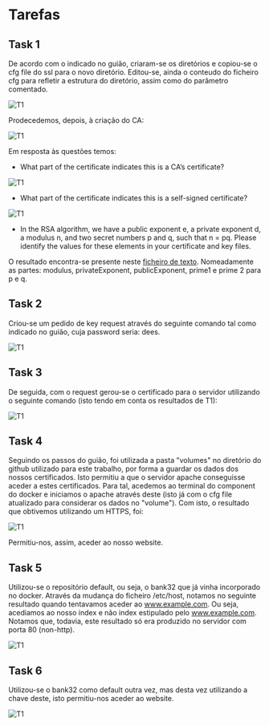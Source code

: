 # Tarefas

## Task 1

De acordo com o indicado no guião, criaram-se os diretórios e copiou-se o cfg file do ssl para o novo diretório. Editou-se, ainda o conteudo do ficheiro cfg para refletir a estrutura do diretório, assim como do parâmetro comentado.

![T1](images/L/T1/Screenshot%202022-01-21%20at%2014.56.12.png)

Prodecedemos, depois, à criação do CA:

![T1](images/L/T1/Screenshot%202022-01-21%20at%2015.00.17.png)

Em resposta às questões temos:

- What part of the certificate indicates this is a CA’s certificate?

![T1](images/L/T1/Screenshot%202022-01-21%20at%2015.05.49.png)

- What part of the certificate indicates this is a self-signed certificate?

![T1](images/L/T1/Screenshot%202022-01-21%20at%2015.06.49.png)

- In the RSA algorithm, we have a public exponent e, a private exponent d, a modulus n, and two secret numbers p and q, such that n = pq. Please identify the values for these elements in your certificate and key files.

O resultado encontra-se presente neste [ficheiro de texto](https://git.fe.up.pt/fsi/fsi2122/m03g09/-/blob/main/images/L/rsa_data.txt). Nomeadamente as partes: modulus, privateExponent, publicExponent, prime1 e prime 2 para p e q.

## Task 2

Criou-se um pedido de key request através do seguinte comando tal como indicado no guião, cuja password seria: dees.

![T1](images/L/Screenshot%202022-01-21%20at%2015.22.41.png)

## Task 3

De seguida, com o request gerou-se o certificado para o servidor utilizando o seguinte comando (isto tendo em conta os resultados de T1):

![T1](images/L/Screenshot%202022-01-21%20at%2015.33.35.png)

## Task 4

Seguindo os passos do guião, foi utilizada a pasta "volumes" no diretório do github utilizado para este trabalho, por forma a guardar os dados dos nossos certificados. Isto permitiu a que o servidor apache conseguisse aceder a estes certificados. Para tal, acedemos ao terminal do component do docker e iniciamos o apache através deste (isto já com o cfg file atualizado para considerar os dados no "volume"). Com isto, o resultado que obtivemos utilizando um HTTPS, foi: 

![T1](images/L/Screenshot%202022-01-21%20at%2016.17.19.png)

Permitiu-nos, assim, aceder ao nosso website.

## Task 5

Utilizou-se o repositório default, ou seja, o bank32 que já vinha incorporado no docker. Através da mudança do ficheiro /etc/host, notamos no seguinte resultado quando tentavamos aceder ao www.example.com. Ou seja, acediamos ao nosso index e não index estipulado pelo www.example.com. Notamos que, todavia, este resultado só era produzido no servidor com porta 80 (non-http).

![T1](images/L/Screenshot%202022-01-21%20at%2016.37.28.png)

## Task 6

Utilizou-se o bank32 como default outra vez, mas desta vez utilizando a chave deste, isto permitiu-nos aceder ao website.

![T1](images/L/Screenshot%202022-01-21%20at%2016.17.19.png)
